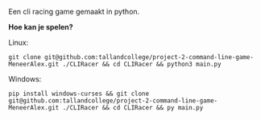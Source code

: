 Een cli racing game gemaakt in python.

**Hoe kan je spelen?**


Linux:
```
git clone git@github.com:tallandcollege/project-2-command-line-game-MeneerAlex.git ./CLIRacer && cd CLIRacer && python3 main.py
```
Windows:
```
pip install windows-curses && git clone git@github.com:tallandcollege/project-2-command-line-game-MeneerAlex.git ./CLIRacer && cd CLIRacer && py main.py
```
